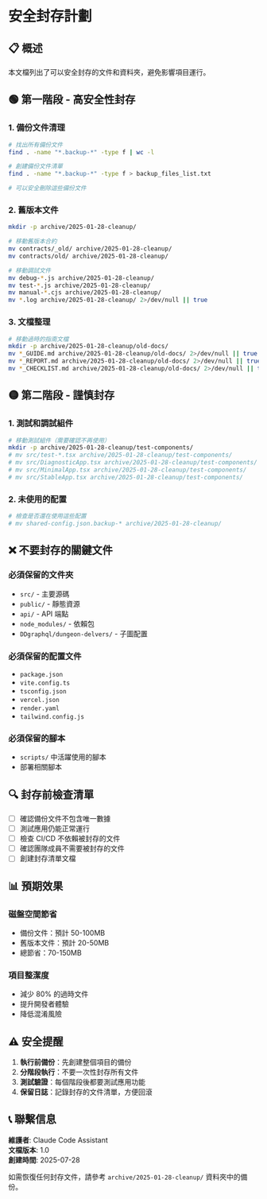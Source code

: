 # 安全封存計劃

## 📋 概述
本文檔列出了可以安全封存的文件和資料夾，避免影響項目運行。

## 🟢 第一階段 - 高安全性封存

### 1. 備份文件清理
```bash
# 找出所有備份文件
find . -name "*.backup-*" -type f | wc -l

# 創建備份文件清單
find . -name "*.backup-*" -type f > backup_files_list.txt

# 可以安全刪除這些備份文件
```

### 2. 舊版本文件
```bash
mkdir -p archive/2025-01-28-cleanup/

# 移動舊版本合約
mv contracts/_old/ archive/2025-01-28-cleanup/
mv contracts/old/ archive/2025-01-28-cleanup/

# 移動調試文件
mv debug-*.js archive/2025-01-28-cleanup/
mv test-*.js archive/2025-01-28-cleanup/
mv manual-*.cjs archive/2025-01-28-cleanup/
mv *.log archive/2025-01-28-cleanup/ 2>/dev/null || true
```

### 3. 文檔整理
```bash
# 移動過時的指南文檔
mkdir -p archive/2025-01-28-cleanup/old-docs/
mv *_GUIDE.md archive/2025-01-28-cleanup/old-docs/ 2>/dev/null || true
mv *_REPORT.md archive/2025-01-28-cleanup/old-docs/ 2>/dev/null || true
mv *_CHECKLIST.md archive/2025-01-28-cleanup/old-docs/ 2>/dev/null || true
```

## 🟡 第二階段 - 謹慎封存

### 1. 測試和調試組件
```bash
# 移動測試組件（需要確認不再使用）
mkdir -p archive/2025-01-28-cleanup/test-components/
# mv src/test-*.tsx archive/2025-01-28-cleanup/test-components/
# mv src/DiagnosticApp.tsx archive/2025-01-28-cleanup/test-components/
# mv src/MinimalApp.tsx archive/2025-01-28-cleanup/test-components/
# mv src/StableApp.tsx archive/2025-01-28-cleanup/test-components/
```

### 2. 未使用的配置
```bash
# 檢查是否還在使用這些配置
# mv shared-config.json.backup-* archive/2025-01-28-cleanup/
```

## ❌ 不要封存的關鍵文件

### 必須保留的文件夾
- `src/` - 主要源碼
- `public/` - 靜態資源  
- `api/` - API 端點
- `node_modules/` - 依賴包
- `DDgraphql/dungeon-delvers/` - 子圖配置

### 必須保留的配置文件
- `package.json`
- `vite.config.ts` 
- `tsconfig.json`
- `vercel.json`
- `render.yaml`
- `tailwind.config.js`

### 必須保留的腳本
- `scripts/` 中活躍使用的腳本
- 部署相關腳本

## 🔍 封存前檢查清單

- [ ] 確認備份文件不包含唯一數據
- [ ] 測試應用仍能正常運行
- [ ] 檢查 CI/CD 不依賴被封存的文件
- [ ] 確認團隊成員不需要被封存的文件
- [ ] 創建封存清單文檔

## 📊 預期效果

### 磁盤空間節省
- 備份文件：預計 50-100MB
- 舊版本文件：預計 20-50MB  
- 總節省：70-150MB

### 項目整潔度
- 減少 80% 的過時文件
- 提升開發者體驗
- 降低混淆風險

## ⚠️ 安全提醒

1. **執行前備份**：先創建整個項目的備份
2. **分階段執行**：不要一次性封存所有文件
3. **測試驗證**：每個階段後都要測試應用功能
4. **保留日誌**：記錄封存的文件清單，方便回滾

## 📞 聯繫信息

**維護者**: Claude Code Assistant  
**文檔版本**: 1.0  
**創建時間**: 2025-07-28  

如需恢復任何封存文件，請參考 `archive/2025-01-28-cleanup/` 資料夾中的備份。